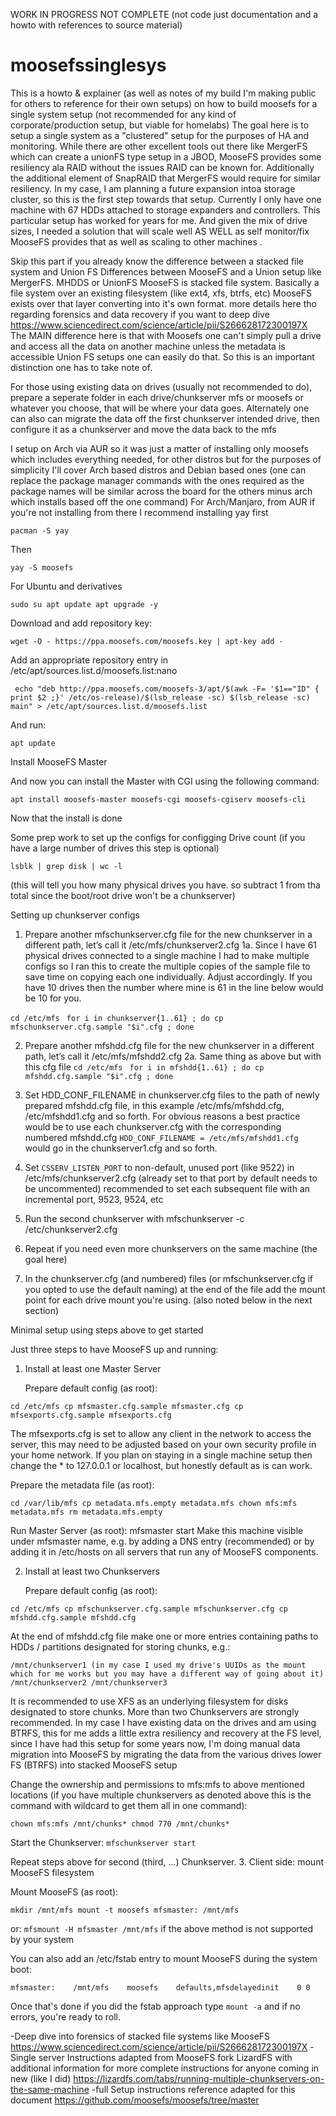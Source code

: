 WORK IN PROGRESS NOT COMPLETE (not code just documentation and a howto with references to source material)
# moosefssinglesys
This is a howto & explainer (as well as notes of my build I'm making public for others to reference for their own setups) on how to build moosefs for a single system setup 
(not recommended for any kind of corporate/production setup, but viable for homelabs) The goal here is to setup a single system as a "clustered" setup for the 
purposes of HA and monitoring. While there are other excellent tools out there like MergerFS which can create a unionFS type setup in a JBOD, MooseFS 
provides some resiliency ala RAID without the issues RAID can be known for. Additionally the additional element of SnapRAID that MergerFS would require 
for similar resiliency. In my case, I am planning a future expansion intoa storage cluster, so this is the first step towards that setup. Currently
I only have one machine with 67 HDDs attached to storage expanders and controllers. This particular setup has worked for years for me. And given the 
mix of drive sizes, I needed a solution that will scale well AS WELL as self monitor/fix MooseFS provides that as well as scaling to other machines .

Skip this part if you already know the difference between a stacked file system and Union FS
Differences between MooseFS and a Union setup like MergerFS. MHDDS or UnionFS
MooseFS is stacked file system. Basically a file system over an existing filesystem (like ext4, xfs, btrfs, etc) MooseFS exists over that layer converting
into it's own format. 
more details here tho regarding forensics and data recovery if you want to deep dive https://www.sciencedirect.com/science/article/pii/S266628172300197X
The MAIN difference here is that with Moosefs one can't simply pull a drive and access all the data on another machine unless the metadata is accessible
Union FS setups one can easily do that. So this is an important distinction one has to take note of. 

For those using existing data on drives (usually not recommended to do), prepare a seperate folder in each drive/chunkserver
mfs or moosefs or whatever you choose, that will be where your data goes. Alternately one can also can migrate the data
off the first chunkserver intended drive, then configure it as a chunkserver and move the data back to the mfs


I setup on Arch via AUR so it was just a matter of installing only moosefs which includes everything needed, 
for other distros but for the purposes of simplicity I'll cover Arch based distros and Debian based ones 
(one can replace the package manager commands with the ones required as the package names will be similar 
across the board for the others minus arch which installs based off the one command)
For Arch/Manjaro,
from AUR if you're not installing from there I recommend installing yay first

 `pacman -S yay`

Then 

 `yay -S moosefs`

For Ubuntu and derivatives

 `sudo su
 apt update
 apt upgrade -y`

Download and add repository key:

 `wget -O - https://ppa.moosefs.com/moosefs.key | apt-key add -`

Add an appropriate repository entry in /etc/apt/sources.list.d/moosefs.list:nano

` echo "deb http://ppa.moosefs.com/moosefs-3/apt/$(awk -F= '$1=="ID" { print $2 ;}' /etc/os-release)/$(lsb_release -sc) $(lsb_release -sc) main" > /etc/apt/sources.list.d/moosefs.list`

And run:

 `apt update`

Install MooseFS Master

And now you can install the Master with CGI using the following command:

 `apt install moosefs-master moosefs-cgi moosefs-cgiserv moosefs-cli`

Now that the install is done

Some prep work to set up the configs for configging
Drive count (if you have a large number of drives this step is optional)

 `lsblk | grep disk | wc -l`

(this will tell you how many physical drives you have. so subtract 1 from tha total since the boot/root drive won't be a chunkserver)

Setting up chunkserver configs

1. Prepare another mfschunkserver.cfg file for the new chunkserver in a different path, let’s call it /etc/mfs/chunkserver2.cfg
 1a. Since I have 61 physical drives connected to a single machine I had to make multiple configs so I ran this to create the multiple copies of the sample file to save time on copying each one individually.
Adjust accordingly. If you have 10 drives then the number where mine is 61 in the line below would be 10 for you. 

`cd /etc/mfs`
` for i in chunkserver{1..61} ; do cp mfschunkserver.cfg.sample "$i".cfg ; done`

2. Prepare another mfshdd.cfg file for the new chunkserver in a different path, let’s call it /etc/mfs/mfshdd2.cfg
 2a. Same thing as above but with this cfg file
`cd /etc/mfs`
` for i in mfshdd{1..61} ; do cp mfshdd.cfg.sample "$i".cfg ; done`

3. Set HDD_CONF_FILENAME in chunkserver.cfg files to the path of newly prepared mfshdd.cfg file, in this example /etc/mfs/mfshdd.cfg, /etc/mfshdd1.cfg and so forth. For obvious
   reasons a best practice would be to use each chunkserver.cfg with the corresponding numbered mfshdd.cfg
   `HDD_CONF_FILENAME = /etc/mfs/mfshdd1.cfg` would go in the chunkserver1.cfg and so forth.  
4. Set `CSSERV_LISTEN_PORT` to non-default, unused port (like 9522) in /etc/mfs/chunkserver2.cfg (already set to that port by default needs to be uncommented) recommended to set each
   subsequent file with an incremental port, 9523, 9524, etc
5. Run the second chunkserver with mfschunkserver -c /etc/chunkserver2.cfg
6. Repeat if you need even more chunkservers on the same machine (the goal here)
7. In the chunkserver.cfg (and numbered) files (or mfschunkserver.cfg if you opted to use the default naming) at the end of the file add the mount point
for each drive mount you're using. (also noted below in the next section)

Minimal setup using steps above to get started 

Just three steps to have MooseFS up and running:
1. Install at least one Master Server

    Prepare default config (as root):

`cd /etc/mfs
cp mfsmaster.cfg.sample mfsmaster.cfg
cp mfsexports.cfg.sample mfsexports.cfg`

The mfsexports.cfg is set to allow any client in the network
to access the server, this may need to be adjusted based on 
your own security profile in your home network. If you plan 
on staying in a single machine setup then change the * to 
127.0.0.1 or localhost, but honestly default as is can work.

  Prepare the metadata file (as root):

`cd /var/lib/mfs
cp metadata.mfs.empty metadata.mfs
chown mfs:mfs metadata.mfs
rm metadata.mfs.empty`

Run Master Server (as root): mfsmaster start
Make this machine visible under mfsmaster name, e.g. by adding a DNS entry (recommended) or by adding it in /etc/hosts on all servers that run any of MooseFS components.

2. Install at least two Chunkservers

    Prepare default config (as root):

`cd /etc/mfs
cp mfschunkserver.cfg.sample mfschunkserver.cfg
cp mfshdd.cfg.sample mfshdd.cfg`

At the end of mfshdd.cfg file make one or more entries containing paths to HDDs / partitions designated for storing chunks, e.g.:

`/mnt/chunkserver1 (in my case I used my drive's UUIDs as the mount which for me works but you may have a different way of going about it)
/mnt/chunkserver2
/mnt/chunkserver3`

It is recommended to use XFS as an underlying filesystem for disks designated to store chunks. More than two Chunkservers are strongly recommended.
In my case I have existing data on the drives and am using BTRFS, this for me adds a little extra resiliency and recovery at the FS level, since
I have had this setup for some years now, I'm doing manual data migration into MooseFS by migrating the data from the various drives lower FS (BTRFS) into
stacked MooseFS setup

Change the ownership and permissions to mfs:mfs to above mentioned locations (if you have multiple chunkservers as denoted above this is the command
with wildcard to get them all in one command):

`chown mfs:mfs /mnt/chunks*
chmod 770 /mnt/chunks*`

Start the Chunkserver: 
`mfschunkserver start`

Repeat steps above for second (third, ...) Chunkserver.
3. Client side: mount MooseFS filesystem

Mount MooseFS (as root):

`mkdir /mnt/mfs
mount -t moosefs mfsmaster: /mnt/mfs`

or: `mfsmount -H mfsmaster /mnt/mfs` if the above method is not supported by your system

You can also add an /etc/fstab entry to mount MooseFS during the system boot:

`mfsmaster:    /mnt/mfs    moosefs    defaults,mfsdelayedinit    0 0`

Once that's done if you did the fstab approach type 
`mount -a`
and if no errors, you're ready to roll. 


-Deep dive into forensics of stacked file systems like MooseFS https://www.sciencedirect.com/science/article/pii/S266628172300197X
-Single server Instructions adapted from MooseFS fork LizardFS with additional information for more complete instructions for anyone coming in new (like I did)
https://lizardfs.com/tabs/running-multiple-chunkservers-on-the-same-machine
-full Setup instructions reference adapted for this document
https://github.com/moosefs/moosefs/tree/master
